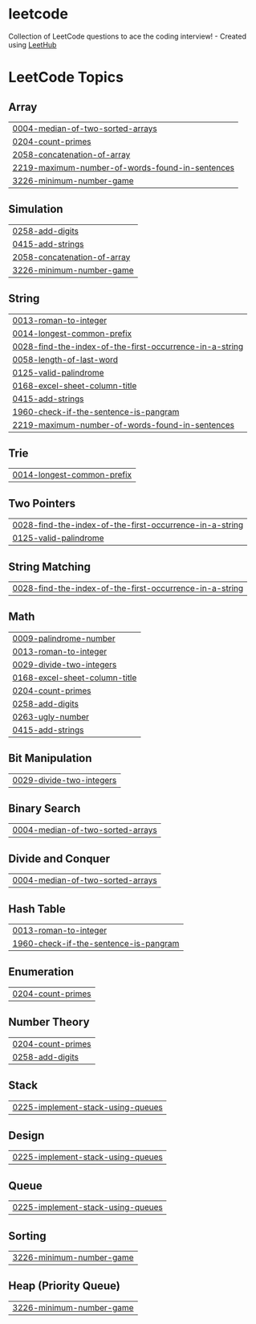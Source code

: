 # leetcode
Collection of LeetCode questions to ace the coding interview! - Created using [LeetHub](https://github.com/QasimWani/LeetHub)

<!---LeetCode Topics Start-->
# LeetCode Topics
## Array
|  |
| ------- |
| [0004-median-of-two-sorted-arrays](https://github.com/abdoOo-kammall/leetcode/tree/master/0004-median-of-two-sorted-arrays) |
| [0204-count-primes](https://github.com/abdoOo-kammall/leetcode/tree/master/0204-count-primes) |
| [2058-concatenation-of-array](https://github.com/abdoOo-kammall/leetcode/tree/master/2058-concatenation-of-array) |
| [2219-maximum-number-of-words-found-in-sentences](https://github.com/abdoOo-kammall/leetcode/tree/master/2219-maximum-number-of-words-found-in-sentences) |
| [3226-minimum-number-game](https://github.com/abdoOo-kammall/leetcode/tree/master/3226-minimum-number-game) |
## Simulation
|  |
| ------- |
| [0258-add-digits](https://github.com/abdoOo-kammall/leetcode/tree/master/0258-add-digits) |
| [0415-add-strings](https://github.com/abdoOo-kammall/leetcode/tree/master/0415-add-strings) |
| [2058-concatenation-of-array](https://github.com/abdoOo-kammall/leetcode/tree/master/2058-concatenation-of-array) |
| [3226-minimum-number-game](https://github.com/abdoOo-kammall/leetcode/tree/master/3226-minimum-number-game) |
## String
|  |
| ------- |
| [0013-roman-to-integer](https://github.com/abdoOo-kammall/leetcode/tree/master/0013-roman-to-integer) |
| [0014-longest-common-prefix](https://github.com/abdoOo-kammall/leetcode/tree/master/0014-longest-common-prefix) |
| [0028-find-the-index-of-the-first-occurrence-in-a-string](https://github.com/abdoOo-kammall/leetcode/tree/master/0028-find-the-index-of-the-first-occurrence-in-a-string) |
| [0058-length-of-last-word](https://github.com/abdoOo-kammall/leetcode/tree/master/0058-length-of-last-word) |
| [0125-valid-palindrome](https://github.com/abdoOo-kammall/leetcode/tree/master/0125-valid-palindrome) |
| [0168-excel-sheet-column-title](https://github.com/abdoOo-kammall/leetcode/tree/master/0168-excel-sheet-column-title) |
| [0415-add-strings](https://github.com/abdoOo-kammall/leetcode/tree/master/0415-add-strings) |
| [1960-check-if-the-sentence-is-pangram](https://github.com/abdoOo-kammall/leetcode/tree/master/1960-check-if-the-sentence-is-pangram) |
| [2219-maximum-number-of-words-found-in-sentences](https://github.com/abdoOo-kammall/leetcode/tree/master/2219-maximum-number-of-words-found-in-sentences) |
## Trie
|  |
| ------- |
| [0014-longest-common-prefix](https://github.com/abdoOo-kammall/leetcode/tree/master/0014-longest-common-prefix) |
## Two Pointers
|  |
| ------- |
| [0028-find-the-index-of-the-first-occurrence-in-a-string](https://github.com/abdoOo-kammall/leetcode/tree/master/0028-find-the-index-of-the-first-occurrence-in-a-string) |
| [0125-valid-palindrome](https://github.com/abdoOo-kammall/leetcode/tree/master/0125-valid-palindrome) |
## String Matching
|  |
| ------- |
| [0028-find-the-index-of-the-first-occurrence-in-a-string](https://github.com/abdoOo-kammall/leetcode/tree/master/0028-find-the-index-of-the-first-occurrence-in-a-string) |
## Math
|  |
| ------- |
| [0009-palindrome-number](https://github.com/abdoOo-kammall/leetcode/tree/master/0009-palindrome-number) |
| [0013-roman-to-integer](https://github.com/abdoOo-kammall/leetcode/tree/master/0013-roman-to-integer) |
| [0029-divide-two-integers](https://github.com/abdoOo-kammall/leetcode/tree/master/0029-divide-two-integers) |
| [0168-excel-sheet-column-title](https://github.com/abdoOo-kammall/leetcode/tree/master/0168-excel-sheet-column-title) |
| [0204-count-primes](https://github.com/abdoOo-kammall/leetcode/tree/master/0204-count-primes) |
| [0258-add-digits](https://github.com/abdoOo-kammall/leetcode/tree/master/0258-add-digits) |
| [0263-ugly-number](https://github.com/abdoOo-kammall/leetcode/tree/master/0263-ugly-number) |
| [0415-add-strings](https://github.com/abdoOo-kammall/leetcode/tree/master/0415-add-strings) |
## Bit Manipulation
|  |
| ------- |
| [0029-divide-two-integers](https://github.com/abdoOo-kammall/leetcode/tree/master/0029-divide-two-integers) |
## Binary Search
|  |
| ------- |
| [0004-median-of-two-sorted-arrays](https://github.com/abdoOo-kammall/leetcode/tree/master/0004-median-of-two-sorted-arrays) |
## Divide and Conquer
|  |
| ------- |
| [0004-median-of-two-sorted-arrays](https://github.com/abdoOo-kammall/leetcode/tree/master/0004-median-of-two-sorted-arrays) |
## Hash Table
|  |
| ------- |
| [0013-roman-to-integer](https://github.com/abdoOo-kammall/leetcode/tree/master/0013-roman-to-integer) |
| [1960-check-if-the-sentence-is-pangram](https://github.com/abdoOo-kammall/leetcode/tree/master/1960-check-if-the-sentence-is-pangram) |
## Enumeration
|  |
| ------- |
| [0204-count-primes](https://github.com/abdoOo-kammall/leetcode/tree/master/0204-count-primes) |
## Number Theory
|  |
| ------- |
| [0204-count-primes](https://github.com/abdoOo-kammall/leetcode/tree/master/0204-count-primes) |
| [0258-add-digits](https://github.com/abdoOo-kammall/leetcode/tree/master/0258-add-digits) |
## Stack
|  |
| ------- |
| [0225-implement-stack-using-queues](https://github.com/abdoOo-kammall/leetcode/tree/master/0225-implement-stack-using-queues) |
## Design
|  |
| ------- |
| [0225-implement-stack-using-queues](https://github.com/abdoOo-kammall/leetcode/tree/master/0225-implement-stack-using-queues) |
## Queue
|  |
| ------- |
| [0225-implement-stack-using-queues](https://github.com/abdoOo-kammall/leetcode/tree/master/0225-implement-stack-using-queues) |
## Sorting
|  |
| ------- |
| [3226-minimum-number-game](https://github.com/abdoOo-kammall/leetcode/tree/master/3226-minimum-number-game) |
## Heap (Priority Queue)
|  |
| ------- |
| [3226-minimum-number-game](https://github.com/abdoOo-kammall/leetcode/tree/master/3226-minimum-number-game) |
<!---LeetCode Topics End-->